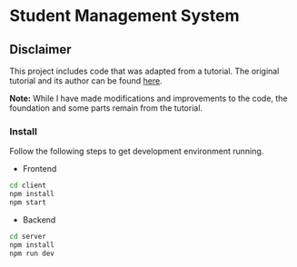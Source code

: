 
# Student Management System

## Disclaimer

This project includes code that was adapted from a tutorial. The original tutorial and its author can be found [here](https://youtube.com/playlist?list=PLqr2G5gcour6WQMI3JZpZzRt2M5Ev6kx6&si=HvcoGHUqaOdY5F6q).

**Note:** While I have made modifications and improvements to the code, the foundation and some parts remain from the tutorial.

### Install
Follow the following steps to get development environment running.

* Frontend

``` bash
cd client
npm install
npm start
```

* Backend

``` bash
cd server
npm install
npm run dev
```
